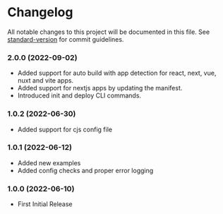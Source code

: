 # Changelog

All notable changes to this project will be documented in this file. See [standard-version](https://github.com/conventional-changelog/standard-version) for commit guidelines.

### 2.0.0 (2022-09-02)
- Added support for auto build with app detection for react, next, vue, nuxt and vite apps.
- Added support for nextjs apps by updating the manifest.
- Introduced init and deploy CLI commands.

### 1.0.2 (2022-06-30)
- Added support for cjs config file
  
### 1.0.1 (2022-06-12)
- Added new examples
- Added config checks and proper error logging

### 1.0.0 (2022-06-10)
- First Initial Release
